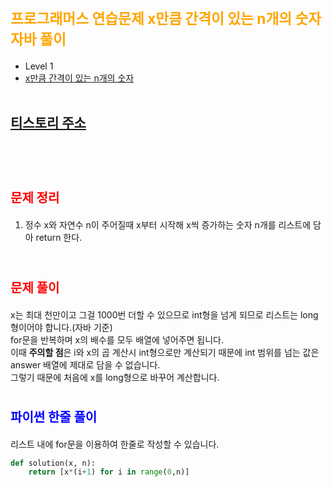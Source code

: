 # <span style="color:orange; font-size:17pt; font-weight:bold">프로그래머스 연습문제 x만큼 간격이 있는 n개의 숫자 자바 풀이</span>
- Level 1
- [ x만큼 간격이 있는 n개의 숫자](https://programmers.co.kr/learn/courses/30/lessons/12954)
<br><br>

## [티스토리 주소](https://hoho325.tistory.com/)
<br><br>

# <span style="color: red; font-size:15pt">문제 정리</span>
1. 정수 x와 자연수 n이 주어질때 x부터 시작해 x씩 증가하는 숫자 n개를 리스트에 담아 return 한다.
<br><br>

# <span style="color: red; font-size:15pt">문제 풀이</span>
x는 최대 천만이고 그걸 1000번 더할 수 있으므로 int형을 넘게 되므로 리스트는 long형이어야 합니다.(자바 기준)  
for문을 반복하며 x의 배수를 모두 배열에 넣어주면 됩니다.  
이때 **주의할 점**은 i와 x의 곱 계산시 int형으로만 계산되기 때문에 int 범위를 넘는 값은 answer 배열에 제대로 담을 수 없습니다.  
그렇기 때문에 처음에 x를 long형으로 바꾸어 계산합니다.

# <span style="color: blue; font-size:15pt">파이썬 한줄 풀이</span>
리스트 내에 for문을 이용하여 한줄로 작성할 수 있습니다.
```python
def solution(x, n):
    return [x*(i+1) for i in range(0,n)]
```